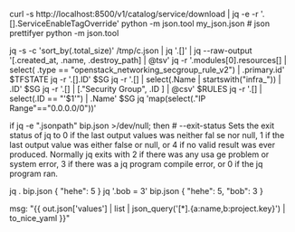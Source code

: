 curl -s http://localhost:8500/v1/catalog/service/download | jq  -e -r '.[].ServiceEnableTagOverride'
python -m json.tool my_json.json # json prettifyer
python -m json.tool

jq -s -c  'sort_by(.total_size)' /tmp/c.json | jq '.[]' | jq --raw-output '[.created_at, .name, .destroy_path] | @tsv'
jq -r '.modules[0].resources[] | select( .type == "openstack_networking_secgroup_rule_v2") | .primary.id' $TFSTATE
jq -r '.[].ID' $SG
jq -r '.[] | select(.Name | startswith("infra_")) | .ID' $SG
jq -r '.[] | [."Security Group", .ID ] | @csv' $RULES
jq -r '.[] | select(.ID == "'$1'") | .Name' $SG
jq 'map(select(."IP Range"=="0.0.0.0/0"))'


if jq -e ".jsonpath" bip.json >/dev/null; then # --exit-status Sets the exit status of jq to 0 if the last output values was neither fal se nor null, 1 if the last output value was either false or null, or 4  if  no  valid result  was  ever produced. Normally jq exits with 2 if there was any usa ge problem or system error, 3 if there was a jq program compile error, or 0 if the jq program ran.  

jq . bip.json
{
  "hehe": 5
}
jq '.bob = 3' bip.json
{
  "hehe": 5,
  "bob": 3
}

msg: "{{ out.json['values'] | list | json_query('[*].{a:name,b:project.key}') | to_nice_yaml }}"
